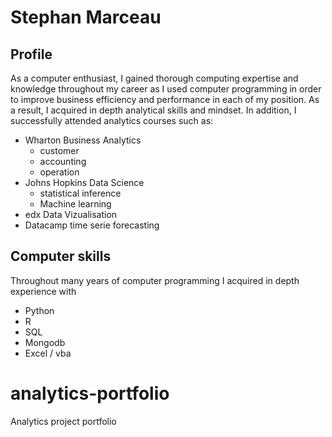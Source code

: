 # Stephan Marceau
## Profile
As a computer enthusiast, I gained thorough computing expertise and knowledge throughout my career as I used computer programming in order to improve business efficiency and performance in each of my position. As a result, I acquired in depth analytical skills and mindset.
In addition, I successfully attended analytics courses such as:
* Wharton Business Analytics
  * customer
  * accounting
  * operation
* Johns Hopkins Data Science
  * statistical inference
  * Machine learning
* edx Data Vizualisation
* Datacamp time serie forecasting

## Computer skills
Throughout many years of computer programming I acquired in depth experience with
* Python
* R
* SQL
* Mongodb
* Excel / vba

# analytics-portfolio
Analytics project portfolio
